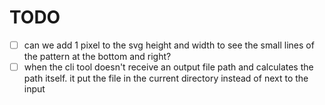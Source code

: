 
# TODO

- [ ] can we add 1 pixel to the svg height and width to see the small lines of the pattern at the bottom and right?
- [ ] when the cli tool doesn't receive an output file path and calculates the path itself. it put the file in the current directory instead of next to the input